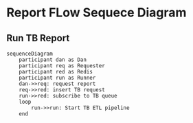 # Report FLow Sequece Diagram

## Run TB Report

```mermaid
sequenceDiagram
    participant dan as Dan
    participant req as Requester
    participant red as Redis
    participant run as Runner
    dan->>req: request report
    req->>red: insert TB request
    run->>red: subscribe to TB queue
    loop 
        run->>run: Start TB ETL pipeline
    end

```
